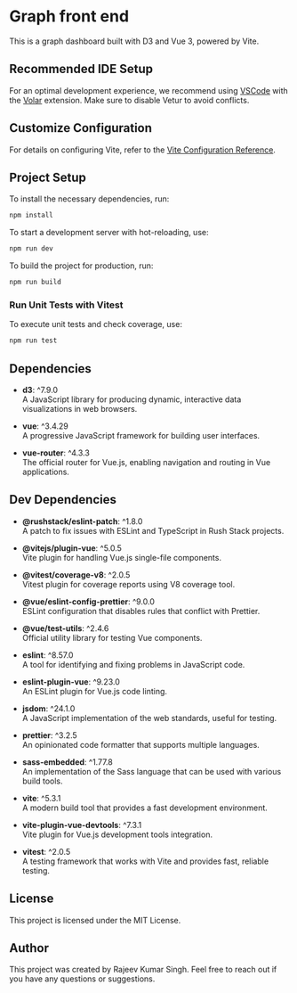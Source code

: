 # Graph front end

This is a graph dashboard built with D3 and Vue 3, powered by Vite.

## Recommended IDE Setup

For an optimal development experience, we recommend using [VSCode](https://code.visualstudio.com/) with the [Volar](https://marketplace.visualstudio.com/items?itemName=Vue.volar) extension. Make sure to disable Vetur to avoid conflicts.

## Customize Configuration

For details on configuring Vite, refer to the [Vite Configuration Reference](https://vitejs.dev/config/).

## Project Setup

To install the necessary dependencies, run:

```sh
npm install
```

To start a development server with hot-reloading, use:

```sh
npm run dev
```

To build the project for production, run:

```sh
npm run build
```

### Run Unit Tests with Vitest

To execute unit tests and check coverage, use:

```sh
npm run test
```

## Dependencies

- **d3**: ^7.9.0  
  A JavaScript library for producing dynamic, interactive data visualizations in web browsers.

- **vue**: ^3.4.29  
  A progressive JavaScript framework for building user interfaces.

- **vue-router**: ^4.3.3  
  The official router for Vue.js, enabling navigation and routing in Vue applications.

## Dev Dependencies

- **@rushstack/eslint-patch**: ^1.8.0  
  A patch to fix issues with ESLint and TypeScript in Rush Stack projects.

- **@vitejs/plugin-vue**: ^5.0.5  
  Vite plugin for handling Vue.js single-file components.

- **@vitest/coverage-v8**: ^2.0.5  
  Vitest plugin for coverage reports using V8 coverage tool.

- **@vue/eslint-config-prettier**: ^9.0.0  
  ESLint configuration that disables rules that conflict with Prettier.

- **@vue/test-utils**: ^2.4.6  
  Official utility library for testing Vue components.

- **eslint**: ^8.57.0  
  A tool for identifying and fixing problems in JavaScript code.

- **eslint-plugin-vue**: ^9.23.0  
  An ESLint plugin for Vue.js code linting.

- **jsdom**: ^24.1.0  
  A JavaScript implementation of the web standards, useful for testing.

- **prettier**: ^3.2.5  
  An opinionated code formatter that supports multiple languages.

- **sass-embedded**: ^1.77.8  
  An implementation of the Sass language that can be used with various build tools.

- **vite**: ^5.3.1  
  A modern build tool that provides a fast development environment.

- **vite-plugin-vue-devtools**: ^7.3.1  
  Vite plugin for Vue.js development tools integration.

- **vitest**: ^2.0.5  
  A testing framework that works with Vite and provides fast, reliable testing.

## License

This project is licensed under the MIT License.

## Author

This project was created by Rajeev Kumar Singh. Feel free to reach out if you have any questions or suggestions.
